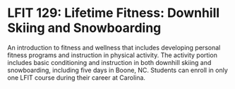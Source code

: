 # LFIT 129: Lifetime Fitness: Downhill Skiing and Snowboarding

An introduction to fitness and wellness that includes developing personal fitness programs and instruction in physical activity. The activity portion includes basic conditioning and instruction in both downhill skiing and snowboarding, including five days in Boone, NC. Students can enroll in only one LFIT course during their career at Carolina.